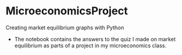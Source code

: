 # MicroeconomicsProject
Creating market equilibrium graphs with Python
* The notebook contains the answers to the quiz I made on market equilibrium as parts of a project in my microeconomics class.
